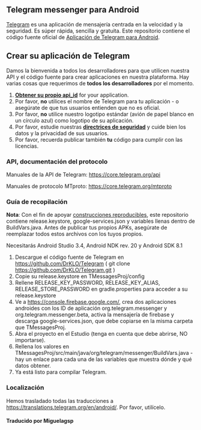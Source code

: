 ## Telegram messenger para Android

[Telegram](https://telegram.org) es una aplicación de mensajería centrada en la velocidad y la seguridad. Es súper rápida, sencilla y gratuita.
Este repositorio contiene el código fuente oficial de [Aplicación de Telegram para Android](https://play.google.com/store/apps/details?id=org.telegram.messenger).

## Crear su aplicación de Telegram

Damos la bienvenida a todos los desarrolladores para que utilicen nuestra API y el código fuente para crear aplicaciones en nuestra plataforma.
Hay varias cosas que requerimos de **todos los desarrolladores** por el momento.

1. [**Obtener su propio api_id**](https://core.telegram.org/api/obtaining_api_id) for your application.
2. Por favor, **no** utilices el nombre de Telegram para tu aplicación - o asegúrate de que tus usuarios entienden que no es oficial.
3. Por favor, **no** utilice nuestro logotipo estándar (avión de papel blanco en un círculo azul) como logotipo de su aplicación.
3. Por favor, estudie nuestras [**directrices de seguridad**](https://core.telegram.org/mtproto/security_guidelines) y cuide bien los datos y la privacidad de sus usuarios.
4. Por favor, recuerda publicar también **tu** código para cumplir con las licencias.

### API, documentación del protocolo

Manuales de la API de Telegram: https://core.telegram.org/api

Manuales de protocolo MTproto: https://core.telegram.org/mtproto

### Guía de recopilación

**Nota**: Con el fin de apoyar [construcciones reproducibles](https://core.telegram.org/reproducible-builds), este repositorio contiene release.keystore, google-services.json y variables llenas dentro de BuildVars.java. Antes de publicar tus propios APKs, asegúrate de reemplazar todos estos archivos con los tuyos propios.

Necesitarás Android Studio 3.4, Android NDK rev. 20 y Android SDK 8.1

1. Descargue el código fuente de Telegram en https://github.com/DrKLO/Telegram ( git clone https://github.com/DrKLO/Telegram.git )
2. Copie su release.keystore en TMessagesProj/config
3. Rellene RELEASE_KEY_PASSWORD, RELEASE_KEY_ALIAS, RELEASE_STORE_PASSWORD en gradle.properties para acceder a su release.keystore
4.  Ve a https://console.firebase.google.com/, crea dos aplicaciones androides con los ID de aplicación org.telegram.messenger y org.telegram.messenger.beta, activa la mensajería de firebase y descarga google-services.json, que debe copiarse en la misma carpeta que TMessagesProj.
5. Abra el proyecto en el Estudio (tenga en cuenta que debe abrirse, NO importarse).
6. Rellena los valores en TMessagesProj/src/main/java/org/telegram/messenger/BuildVars.java - hay un enlace para cada una de las variables que muestra dónde y qué datos obtener.
7. Ya está listo para compilar Telegram.

### Localización

Hemos trasladado todas las traducciones a https://translations.telegram.org/en/android/. Por favor, utilícelo.

#### Traducido por Miguelagsp 
